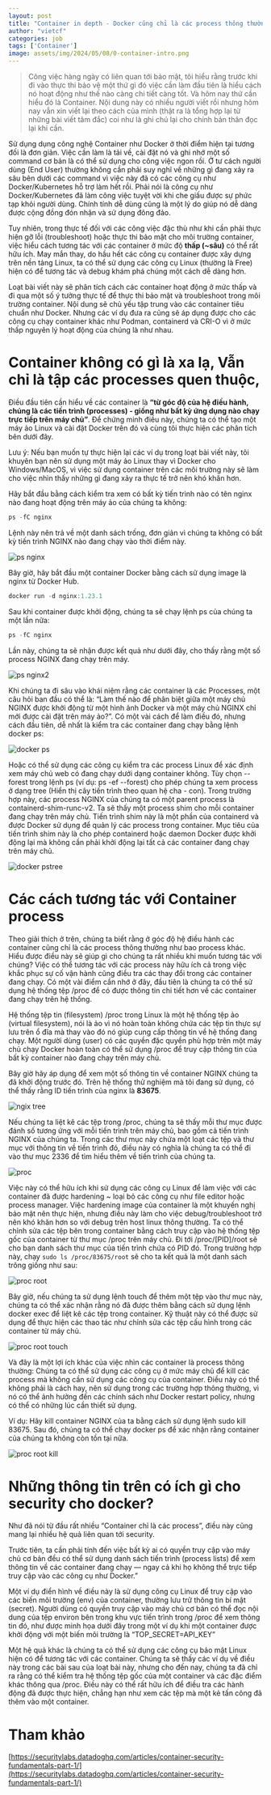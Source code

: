 ```yaml
---
layout: post
title: "Container in depth - Docker cũng chỉ là các process thông thường, P1"
author: "vietcf"
categories: job
tags: ['Container']
image: assets/img/2024/05/08/0-container-intro.png
---
```



>Công việc hàng ngày có liên quan tới bảo mật, tôi hiểu rằng trước khi đi vào thực thi bảo vệ một thứ gì đó việc cần làm đầu tiên là hiểu cách nó hoạt động như thế nào càng chi tiết càng tốt. Và hôm nay thứ cần hiểu đó là Container. Nội dung này có nhiều người viết rồi nhưng hôm nay vẫn xin viết lại theo cách của mình (thật ra là tổng hợp lại từ những bài viết tâm đắc) coi như là ghi chú lại cho chính bản thân đọc lại khi cần.

Sử dụng dụng công nghệ Container như Docker ở thời điểm hiện tại tương đối là đơn giản. Việc cần làm là tải về, cài đặt nó và ghi nhớ một số command cơ bản là có thể sử dụng cho công việc ngon rồi. Ở tư cách người dùng (End User) thường không cần phải suy nghĩ về những gì đang xảy ra sâu bên dưới các command vì việc này đã có các công cụ như Docker/Kubernetes hỗ trợ làm hết rồi. Phải nói là công cụ như Docker/Kubernetes đã làm công việc tuyệt vời khi che giấu được sự phức tạp khỏi người dùng. Chính tính dễ dùng cũng là một lý do giúp nó dễ dàng được cộng đồng đón nhận và sử dụng đông đảo. 

Tuy nhiên, trong thực tế đối với các công việc đặc thù như khi cần phải thực hiện gỡ lỗi (troubleshoot) hoặc thực thi bảo mật cho môi trường container, việc hiểu cách tương tác với các container ở mức độ **thấp (~sâu)** có thể rất hữu ích. May mắn thay, do hầu hết các công cụ container được xây dựng trên nền tảng Linux, ta có thể sử dụng các công cụ Linux (thường là Free) hiện có để tương tác và debug khám phá chúng một cách dễ dàng hơn.  

Loạt bài viết này sẽ phân tích cách các container hoạt động ở mức thấp và đi qua một số ý tưởng thực tế để thực thi bảo mật và troubleshoot trong môi trường container. Nội dung sẽ chủ yếu tập trung vào các container tiêu chuẩn như Docker. Nhưng các ví dụ đưa ra cũng sẽ áp dụng được cho các công cụ chạy container khác như Podman, containerd và CRI-O vì ở mức thấp nguyên lý hoạt động của chúng là như nhau.

# Container không có gì là xa lạ, Vẫn chỉ là tập các processes quen thuộc,

Điều đầu tiên cần hiểu về các container là **“từ góc độ của hệ điều hành, chúng là các tiến trình (processes) - giống như bất kỳ ứng dụng nào chạy trực tiếp trên máy chủ”**. Để chứng minh điều này, chúng ta có thể tạo một máy ảo Linux và cài đặt Docker trên đó và cùng tôi thực hiện các phân tích bên dưới đây.

Lưu ý: Nếu bạn muốn tự thực hiện lại các ví dụ trong loạt bài viết này, tôi khuyên bạn nên sử dụng một máy ảo Linux thay vì Docker cho Windows/MacOS, vì việc sử dụng container trên các môi trường này sẽ làm cho việc nhìn thấy những gì đang xảy ra thực tế trở nên khó khăn hơn.

Hãy bắt đầu bằng cách kiểm tra xem có bất kỳ tiến trình nào có tên nginx nào đang hoạt động trên máy ảo của chúng ta không:

```jsx
ps -fC nginx
```

Lệnh này nên trả về một danh sách trống, đơn giản vì chúng ta không có bất kỳ tiến trình NGINX nào đang chạy vào thời điểm này.

![ps nginx]({{site.url}}/assets/img/2024/05/08/1-container-nginx.png)

Bây giờ, hãy bắt đầu một container Docker bằng cách sử dụng image là nginx từ Docker Hub.

```jsx
docker run -d nginx:1.23.1
```

Sau khi container được khởi động, chúng ta sẽ chạy lệnh ps của chúng ta một lần nữa:

```jsx
ps -fC nginx
```

Lần này, chúng ta sẽ nhận được kết quả như dưới đây, cho thấy rằng một số process NGINX đang chạy trên máy. 

![ps nginx2]({{site.url}}/assets/img/2024/05/08/2-container-nginx.png)

Khi chúng ta đi sâu vào khái niệm rằng các container là các Processes, một câu hỏi ban đầu có thể là: “Làm thế nào để phân biệt giữa một máy chủ NGINX được khởi động từ một hình ảnh Docker và một máy chủ NGINX chỉ mới được cài đặt trên máy ảo?”. Có một vài cách để làm điều đó, nhưng cách đầu tiên, dễ nhất là kiểm tra các container đang chạy bằng lệnh docker ps:

![docker ps]({{site.url}}/assets/img/2024/05/08/3-container-dockerps.png)

Hoặc có thể sử dụng các công cụ kiểm tra các process Linux để xác định xem máy chủ web có đang chạy dưới dạng container không. Tùy chọn --forest trong lệnh ps (ví dụ: ps -ef --forest) cho phép chúng ta xem process ở dạng tree (Hiển thị cây tiến trình theo quan hệ cha - con). Trong trường hợp này, các process NGINX của chúng ta có một  parent  process  là containerd-shim-runc-v2. Ta sẽ thấy một process shim cho mỗi container đang chạy trên máy chủ. Tiến trình shim này là một phần của containerd và được Docker sử dụng để quản lý các  process trong container. Mục tiêu của tiến trình shim này là cho phép containerd hoặc daemon Docker được khởi động lại mà không cần phải khởi động lại tất cả các container đang chạy trên máy chủ.

![docker pstree]({{site.url}}/assets/img/2024/05/08/4-container-pstree.png)


# Các cách tương tác với Container process

Theo giải thích ở trên, chúng ta biết rằng ở góc độ hệ điều hành các container cũng chỉ là các process thông thường như bao process khác. Hiểu được điều này sẽ giúp gì cho chúng ta rất nhiều khi muốn tương tác với chúng? Việc có thể tương tác với các process này hữu ích cả trong việc khắc phục sự cố vận hành cũng điều tra các thay đổi trong các container đang chạy. Có một vài điểm cần nhớ ở đây, đầu tiên là chúng ta có thể sử dụng hệ thống tệp /proc để có được thông tin chi tiết hơn về các container đang chạy trên hệ thống.

Hệ thống tệp tin (filesystem) /proc trong Linux là một hệ thống tệp ảo (virtual filesystem), nói là ảo vì nó hoàn toàn không chứa các tệp tin thực sự lưu trên ổ đĩa mà thay vào đó nó giúp cung cấp thông tin về hệ thống đang chạy. Một người dùng (user) có các quyền đặc quyền phù hợp trên một máy chủ chạy Docker hoàn toàn có thể sử dụng /proc để truy cập thông tin của bất kỳ container nào đang chạy trên máy chủ.

Bây giờ hãy áp dụng để xem một số thông tin về container NGINX chúng ta đã khởi động trước đó. Trên hệ thống thử nghiệm mà tôi đang sử dụng, có thể thấy rằng ID tiến trình của nginx là **83675**. 

![ngix tree]({{site.url}}/assets/img/2024/05/08/4-pstree-nginx.png)

Nếu chúng ta liệt kê các tệp trong /proc, chúng ta sẽ thấy mỗi thư mục được đánh số tương ứng với mỗi tiến trình trên máy chủ, bao gồm cả tiến trình NGINX của chúng ta. Trong các thư mục này chứa một loạt các tệp và thư mục với thông tin về tiến trình đó, điều này có nghĩa là chúng ta có thể đi vào thư mục 2336 để tìm hiểu thêm về tiến trình của chúng ta.

![proc]({{site.url}}/assets/img/2024/05/08/4-proc.png)

Việc này có thể hữu ích khi sử dụng các công cụ Linux để làm việc với các container đã được hardening ~ loại bỏ các công cụ như file editor hoặc process manager. Việc hardening image của container là một khuyến nghị bảo mật nên thực hiện, nhưng điều này làm cho việc debug/troubleshoot trở nên khó khăn hơn so với debug trên host linux thông thường. Ta có thể chỉnh sửa các tệp bên trong container bằng cách truy cập vào hệ thống tệp gốc của container từ thư mục /proc trên máy chủ. Đi tới /proc/[PID]/root sẽ cho bạn danh sách thư mục của tiến trình chứa có PID đó. Trong trường hợp này, chạy ```sudo ls /proc/83675/root``` sẽ cho ta kết quả là một danh sách trông giống như sau:

![proc root]({{site.url}}/assets/img/2024/05/08/4-pstree-nginx-root.png)

Bây giờ, nếu chúng ta sử dụng lệnh touch để thêm một tệp vào thư mục này, chúng ta có thể xác nhận rằng nó đã được thêm bằng cách sử dụng lệnh docker exec để liệt kê các tệp trong container. Kỹ thuật này có thể được sử dụng để thực hiện các thao tác như chỉnh sửa các tệp cấu hình trong các container từ máy chủ.

![proc root touch]({{site.url}}/assets/img/2024/05/08/4-pstree-nginx-root-touch.png)

Và đây là một lợi ích khác của việc nhìn các container là process thông thường: Chúng ta có thể sử dụng các công cụ ở mức máy chủ để kill các process mà không cần sử dụng các công cụ của container. Điều này có thể không phải là cách hay, nên sử dụng trong các trường hợp thông thường, vì nó có thể ảnh hưởng đến các chính sách như Docker restart policy, nhưng có thể có những lúc cần thiết sử dụng.

Ví dụ: Hãy kill container NGINX của ta bằng cách sử dụng lệnh sudo kill 83675. Sau đó, chúng ta có thể chạy docker ps để xác nhận rằng container của chúng ta không còn tồn tại nữa.


![proc root kill]({{site.url}}/assets/img/2024/05/08/4-pstree-nginx-root-kill.png)


# Những thông tin trên có ích gì cho security cho docker?

Như đã nói từ đầu rất nhiều “Container chỉ là các process”, điều này cũng mang lại nhiều hệ quả liên quan tới security.

Trước tiên, ta cần phải tính đến việc bất kỳ ai có quyền truy cập vào máy chủ cơ bản đều có thể sử dụng danh sách tiến trình (process lists) để xem thông tin về các container đang chạy — ngay cả khi họ không thể trực tiếp truy cập vào các công cụ như Docker.”

Một ví dụ điển hình về điều này là sử dụng công cụ Linux để truy cập vào các biến môi trường (env) của container, thường lưu trữ thông tin bí mật (secret). Người dùng có quyền truy cập vào máy chủ cơ bản có thể đọc nội dung của tệp environ bên trong khu vực tiến trình trong /proc để xem thông tin đó, như được minh họa dưới đây trong một ví dụ khi một container được khởi động với một biến môi trường là “TOP_SECRET=API_KEY”

Một hệ quả khác là chúng ta có thể sử dụng các công cụ bảo mật Linux hiện có để tương tác với các container. Chúng ta sẽ thấy các ví dụ về điều này trong các bài sau của loạt bài này, nhưng cho đến nay, chúng ta đã chỉ ra rằng có thể kiểm tra hệ thống tệp gốc của một container và các đặc điểm khác thông qua /proc. Điều này có thể rất hữu ích để điều tra các hành động đã được thực hiện, chẳng hạn như xem các tệp mà một kẻ tấn công đã thêm vào một container.

# Tham khảo

[https://securitylabs.datadoghq.com/articles/container-security-fundamentals-part-1/](https://securitylabs.datadoghq.com/articles/container-security-fundamentals-part-1/)